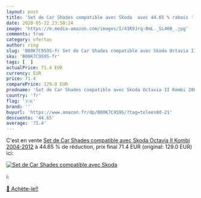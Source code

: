 ```yaml
---
layout: post
title: 'Set de Car Shades compatible avec Skoda  avec 44.65 % rabais '
date: 2020-05-22 23:50:24
image: 'https://m.media-amazon.com/images/I/41R9Jrq-8mL._SL400_.jpg'
comments: true
category: ofertas
author: ring
slug: 'B00K7C959S-fr Set de Car Shades compatible avec Skoda Octavia II Kombi...'
sku: 'B00K7C959S-fr'
tags: [  ]
actualPrice: 71.4 EUR
currency: EUR
price: 71.4
comparePrice: 129.0 EUR
prodname: 'Set de Car Shades compatible avec Skoda Octavia II Kombi 2004-2012'
country: 'fr'
flag: '🇫🇷'
brand: ''
buyurl: 'https://www.amazon.fr/dp/B00K7C959S/?tag=tolees0d-21'
descuento: '44.65'
average: '71.4'
---
```


C'est en vente [Set de Car Shades compatible avec Skoda Octavia II Kombi 2004-2012](https://www.amazon.fr/dp/B00K7C959S/?tag=tolees0d-21)  à  44.65 % de réduction, prix final  71.4 EUR (original: 129.0 EUR) ici:

[![Set de Car Shades compatible avec Skoda ](https://m.media-amazon.com/images/I/41R9Jrq-8mL._SL400_.jpg)](https://www.amazon.fr/dp/B00K7C959S/?tag=tolees0d-21)

ℹ️:


[🛒 Achète-le!!](https://www.amazon.fr/dp/B00K7C959S/?tag=tolees0d-21)
